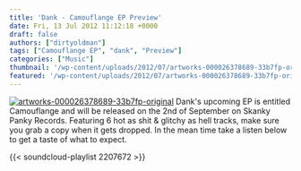 ```yaml
---
title: 'Dank - Camouflange EP Preview'
date: Fri, 13 Jul 2012 11:12:18 +0000
draft: false
authors: ["dirtyoldman"]
tags: ["Camouflange EP", "dank", "Preview"]
categories: ["Music"]
thumbnail: '/wp-content/uploads/2012/07/artworks-000026378689-33b7fp-original-150x150.jpg'
featured: '/wp-content/uploads/2012/07/artworks-000026378689-33b7fp-original-304x190.jpg'
---
```


[![](/wp-content/uploads/2012/07/artworks-000026378689-33b7fp-original-e1342010421369.jpg "artworks-000026378689-33b7fp-original")](/2012/07/13/dank-camouflange-ep-preview/artworks-000026378689-33b7fp-original/) Dank's upcoming EP is entitled Camouflange and will be released on the 2nd of September on Skanky Panky Records. Featuring 6 hot as shit & glitchy as hell tracks, make sure you grab a copy when it gets dropped. In the mean time take a listen below to get a taste of what to expect.

{{< soundcloud-playlist 2207672 >}}

